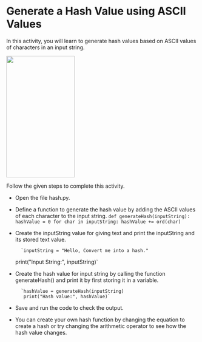Generate a Hash Value using ASCII Values
===================


In this activity, you will learn to generate hash values based on ASCII values of characters in an input string.




<img src= "https://s3-whjr-curriculum-uploads.whjr.online/c9aaae11-9005-434c-a02b-bc9da7424504.gif" width = "180" height = "320">




Follow the given steps to complete this activity.


* Open the file hash.py.


* Define a function to generate the hash value by adding the ASCII values of each character to the input string.
  `def generateHash(inputString):
		hashValue = 0
		for char in inputString:
        hashValue += ord(char)`	
* Create the inputString value for giving text and print the inputString and its stored text value.


		`inputString = "Hello, Convert me into a hash."
  print("Input String:", inputString)`


* Create the hash value for input string by calling the function generateHash() and print it by first storing it in a variable.


		`hashValue = generateHash(inputString)
		 print("Hash value:", hashValue)`


* Save and run the code to check the output.
* You can create your own hash function by changing the equation to create a hash or try changing the arithmetic operator to see how the hash value changes.

